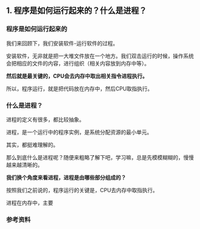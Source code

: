 ## 1. 程序是如何运行起来的？什么是进程？

### 程序是如何运行起来的

我们来回顾下，我们安装软件-运行软件的过程。

安装软件，无非就是把一大堆文件放在一个地方。我们双击运行的时候，操作系统会把相应的文件的内容，进行组织（相关内容放到内存中等）。

**然后就是最关键的，CPU会去内存中取出相关指令进程执行。**

所以，程序运行，就是把代码放在内存中，然后CPU取指执行。

### 什么是进程？

进程的定义有很多，都比较抽象。

进程，是一个运行中的程序实例，是系统分配资源的最小单元。

其实，都挺难理解的。

那么到底什么是进程呢？随便来粗略了解下吧，学习嘛，总是先模模糊糊的，慢慢越来越清晰的。

**我们换个角度来看进程，进程是由哪些部分组成的？**

按照我们之前说的，程序运行的关键是，CPU去内存中取指执行。

进程在内存中，主要



### 参考资料







